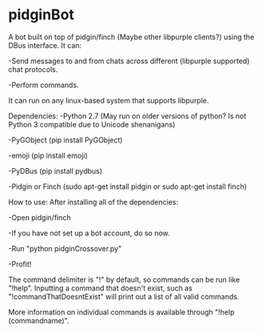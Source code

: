 # pidginBot
A bot built on top of pidgin/finch (Maybe other libpurple clients?) using the DBus interface. It can:

-Send messages to and from chats across different (libpurple supported) chat protocols.

-Perform commands.

It can run on any linux-based system that supports libpurple.

Dependencies:
-Python 2.7 (May run on older versions of python? Is not Python 3 compatible due to Unicode shenanigans)

-PyGObject (pip install PyGObject)

-emoji (pip install emoji)

-PyDBus (pip install pydbus)

-Pidgin or Finch (sudo apt-get install pidgin or sudo apt-get install finch)


How to use:
After installing all of the dependencies:

-Open pidgin/finch

-If you have not set up a bot account, do so now.

-Run "python pidginCrossover.py"

-Profit!


The command delimiter is "!" by default, so commands can be run like "!help". Inputting a command that doesn't exist, such as "!commandThatDoesntExist" will print out a list of all valid commands.

More information on individual commands is available through "!help (commandname)".
